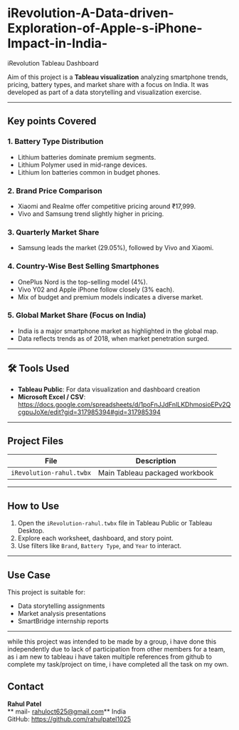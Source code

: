 # iRevolution-A-Data-driven-Exploration-of-Apple-s-iPhone-Impact-in-India-

 iRevolution Tableau Dashboard

 Aim of this project is a **Tableau visualization** analyzing smartphone trends, pricing, battery types, and market share with a focus on India. It was developed as part of a data storytelling and visualization exercise.

---

## Key points Covered

###  1. Battery Type Distribution
- Lithium batteries dominate premium segments.
- Lithium Polymer used in mid-range devices.
- Lithium Ion batteries common in budget phones.

###  2. Brand Price Comparison
- Xiaomi and Realme offer competitive pricing around ₹17,999.
- Vivo and Samsung trend slightly higher in pricing.

###  3. Quarterly Market Share
- Samsung leads the market (29.05%), followed by Vivo and Xiaomi.

###  4. Country-Wise Best Selling Smartphones
- OnePlus Nord is the top-selling model (4%).
- Vivo Y02 and Apple iPhone follow closely (3% each).
- Mix of budget and premium models indicates a diverse market.

###  5. Global Market Share (Focus on India)
- India is a major smartphone market as highlighted in the global map.
- Data reflects trends as of 2018, when market penetration surged.

---

## 🛠 Tools Used
- **Tableau Public**: For data visualization and dashboard creation
- **Microsoft Excel / CSV**: https://docs.google.com/spreadsheets/d/1poFnJJdFnlLKDhmosioEPv2QcgpuJoXe/edit?gid=317985394#gid=317985394

---

## Project Files

| File | Description |
|------|-------------|
| `iRevolution-rahul.twbx` | Main Tableau packaged workbook |

---

##  How to Use

1. Open the `iRevolution-rahul.twbx` file in Tableau Public or Tableau Desktop.
2. Explore each worksheet, dashboard, and story point.
3. Use filters like `Brand`, `Battery Type`, and `Year` to interact.

---

##  Use Case
This project is suitable for:
- Data storytelling assignments
- Market analysis presentations
- SmartBridge internship reports

---
while this project was intended to be made by a group, i have done this independently due to lack of participation from other members for a team, as i am new to tableau i have taken multiple references from github to complete my task/project on time, i have completed all the task on my own.

##  Contact
**Rahul Patel**  
** mail- rahuloct625@gmail.com**
 India  
 GitHub: https://github.com/rahulpatel1025


